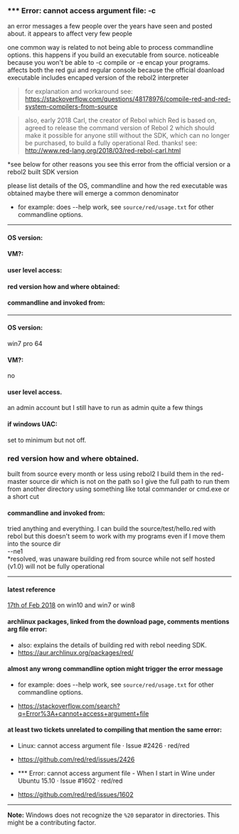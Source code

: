 ### *** Error: cannot access argument file:  -c

an error messages a few people over the years have seen and posted about.
it appears to affect very few people 

one common way is related to not being able to process commandline options.
this happens if you build an executable from source. noticeable because you won't be able to -c compile or -e encap your programs. affects both the red gui and regular console because the official doanload executable includes encaped version of the rebol2 interpreter
>for explanation and workaround see: https://stackoverflow.com/questions/48178976/compile-red-and-red-system-compilers-from-source

>also, early 2018 Carl, the creator of Rebol which Red is based on, agreed to release the command version of Rebol 2 which should make it possible for anyone still without the SDK, which can no longer be purchased, to build a fully operational Red. thanks!
> see: http://www.red-lang.org/2018/03/red-rebol-carl.html


*see below for other reasons you see this error from the official version or a rebol2 built SDK version


please list details of the OS, commandline and how the red executable was obtained
maybe there will emerge a common denominator
* for example: does --help work, see `source/red/usage.txt` for other commandline options.

****
#### OS version:
#### VM?:
#### user level access:
#### red version how and where obtained:
#### commandline and invoked from:

****
#### OS version:
 win7 pro 64
#### VM?:
 no
#### user level access.
 an admin account but I still have to run as admin quite a few things
#### if windows UAC:
 set to minimum but not off.
### red version how and where obtained. 
 built from source every month or less using rebol2
 I build them in the red-master source dir which is not on the path so I give the full path to run them
from another directory using something like total commander or cmd.exe or a short cut
#### commandline and invoked from: 
tried anything and everything. I can build the source/test/hello.red with rebol
but this doesn't seem to work with my programs even if I move them into the source dir  
--ne1  
*resolved, was unaware building red from source while not self hosted (v1.0) will not be fully operational
****

#### latest reference 
[17th of Feb 2018](https://rebol.tech/gitter.im/red/red/2018/#msg5a887e746fba1a703a64e8ec) on win10 and win7 or win8 

#### archlinux packages, linked from the download page, comments mentions arg file error:
+ also: explains the details of building red with rebol needing SDK.
+ https://aur.archlinux.org/packages/red/

#### almost any wrong commandline option might trigger the error message
* for example: does --help work, see `source/red/usage.txt` for other commandline options.
+ https://stackoverflow.com/search?q=Error%3A+cannot+access+argument+file

#### at least two tickets unrelated to compiling that mention the same error:
* Linux: cannot access argument file · Issue #2426 · red/red
+ https://github.com/red/red/issues/2426

* *** Error: cannot access argument file - When I start in Wine under Ubuntu 15.10 · Issue #1602 · red/red
+ https://github.com/red/red/issues/1602

****
**Note:** Windows does not recognize the `%20` separator in directories. This might be a contributing factor.

